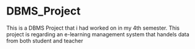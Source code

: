 # DBMS_Project
This is a DBMS Project that i had worked on in my 4th semester. This project is regarding an e-learning management system that handels data from both 
student and teacher
